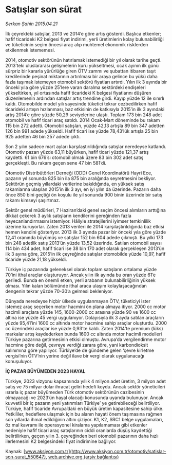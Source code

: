 # Satışlar son sürat

*Serkan Şahin 2015.04.21*

<div class="pNewsDetailMainContent" itemprop="articleBody">
 <p>
  İlk çeyrekteki satışlar, 2013 ve 2014’e göre artış gösterdi. Başlıca etkenler; hafif ticarideki K2 belgesi fiyat indirimi, yerli üretimlerin kolay bulunabilirliği ve tüketicinin seçim öncesi araç alıp muhtemel ekonomik risklerden etkilenmek istememesi.
 </p>
 <p>
  2014, otomotiv sektörünün hatırlamak istemediği bir yıl olarak tarihe geçti. 2013’teki uluslararası gelişmelerin kuru yükseltmesi, ocak ayının ilk günü sürpriz bir kararla yürürlüğe giren ÖTV zammı ve şubattan itibaren taşıt kredilerinde peşinat miktarının artırılması bir araya gelince bu yükü daha fazla taşımak istemeyen otomobil sektörü fiyatları artırdı. Yılın ilk 3 ayında bir önceki yıla göre yüzde 25’lere varan daralma sektördeki endişeleri yükseltirken, yıl ortasında hafif ticarideki K belgesi fiyatlarını düşüren düzenlemenin ardından satışlar artış trendine girdi. Kayıp yüzde 12 ile sınırlı kaldı. Otomobilde model yılı sayesinde tüketici tekrar cezbedilirken hafif ticarideki artışın hızlanması, baz etkisinin de katkısıyla 2015’in ilk 3 ayındaki artış 2014’e göre yüzde 50,29 seviyelerine ulaştı. Toplam 173 bin 248 adet otomobil ve hafif ticari araç satıldı. 2014 Ocak-Mart döneminde bu rakam 115 bin 272 adetti. Otomobil satışları, yüzde 42,13 artışla 89 bin 347 adetten 126 bin 991 adede yükseldi. Hafif ticari ise yüzde 78,43’lük artışla 25 bin 925 adetten 46 bin 257 adede çıktı.
 </p>
 <p>
  Son 2 yılın sadece mart ayları karşılaştırıldığında satışlar neredeyse katlandı. Otomotiv pazarı yüzde 63,11 büyürken, hafif ticari yüzde 121,37 artış kaydetti. 61 bin 676’sı otomobil olmak üzere 83 bin 302 adet satış gerçekleşti. Bu rakam geçen sene 47 bin 581’di.
 </p>
 <p>
  Otomotiv Distribütörleri Derneği (ODD) Genel Koordinatörü Hayri Ece, pazarın yıl sonunda 825 bin ila 875 bin aralığında seyretmesini bekliyor. Sektörün geçmiş yıllardaki verilerine bakıldığında, en yüksek satış rakamlarına ulaşılan 2015’in ilk 3 ayı, en iyi yılın da üzerinde. Pazarın daha önce 850 bini geçtiği ön koşulu ile yıl sonunda 900 binin üzerinde bir satış rakamı kimseyi şaşırtmaz.
 </p>
 <p>
  Sektör genel müdürleri, 7 Haziran’daki genel seçim öncesi alımların arttığına dikkat çekerek 3 aylık satışların kendilerini gereğinden fazla heyecanlandırmasını istemiyor. Hâliyle stratejilerini iyimser temkinlilik üzerine kuruyorlar. Zaten 2013 verileri ile 2014 karşılaştırıldığında baz etkisi hemen kendini gösteriyor. 2013 ilk 3 ayında pazar bir önceki yıla göre yüzde 12,41 oranında büyümüş ve satışlar 152 bin 604 adede çıkmıştı. Bu yılki 173 bin 248 adetlik satış 2013’ün yüzde 13,52 üzerinde. Satılan otomobil sayısı 114 bin 434 adet, hafif ticari ise 38 bin 170 adet olarak gerçekleşen 2013’ün ilk 3 ayına göre, 2015’in ilk çeyreğinde satışlar otomobilde yüzde 10,97, hafif ticaride yüzde 21,18 yükseldi.
 </p>
 <p>
  Türkiye iç pazarında geleneksel olarak toplam satışların ortalama yüzde 70’ini ithal araçlar oluşturuyor. Ancak yılın ilk ayında bu oran yüzde 61’e geriledi. Bunda en önemli etken, yerli arabanın bulunabilirliğinin yüksek olması. Yılın kalan bölümünde ithal araca ulaşım kolaylaşacağından dengenin tekrar yüzde 70-30’a gelmesi bekleniyor.
 </p>
 <p>
  Dünyada neredeyse hiçbir ülkede uygulanmayan ÖTV, tüketiciyi ister istemez araç seçerken motor hacmini ön plana almaya itiyor. 2000 cc motor hacimli araçlara yüzde 145, 1600-2000 cc arasına yüzde 90 ve 1600 cc altına ise yüzde 45 vergi uygulanıyor. Dolayısıyla ilk 3 ayda satılan araçların yüzde 95,41’ini 1600 cc altında motor hacmine sahip araçlar oluşturdu. 2000 cc üzerindeki araçlar ise yüzde 0,93’te kaldı. Zaten 2014’te premium (lüks) markalar artış kaydederken bunda 1600 cc altında motor hacimli modelleri Türkiye pazarına getirmesinin etkisi olmuştu. Avrupa’da vergilendirme motor hacmine göre değil, çevreye verdiği zarara göre, yani karbondioksit salınımına göre yapılıyor. Türkiye’de de gündeme gelen ‘çevre kirletme vergisi’nin ÖTV’nin yerine değil ilave bir vergi olarak uygulanacağı konuşuluyor.
 </p>
 <p>
  <strong>
   İÇ PAZAR BÜYÜMEDEN 2023 HAYAL
  </strong>
 </p>
 <p>
  Türkiye, 2023 vizyonu kapsamında yıllık 4 milyon adet üretim, 3 milyon adet satış ve 75 milyar dolar ihracat geliri hedefi koydu. Ancak sektör yöneticileri ısrarla iç pazar büyümeden Türk otomotiv sektörünün cazibesinin olmayacağı ve 2023’ün hayal olacağı konusunda uyarıda bulunuyor. Ancak kuvvetli bir iç pazarın yeni yatırımları Türkiye’ ye getirebileceği belirtiliyor. Türkiye, hafif ticaride Avrupa’daki en büyük üretim kapasitesine sahip ülke. Yetkililer, hedeflere ulaşmak için bu alanın hayati önem taşımasına rağmen son yıllarda ihmal edildiğinin altını çiziyor. K1, K2, SRC1 belge uygulamaları, öz mal kavramı ile operasyonel kiralama yapılamaması gibi etkenler nedeniyle hafif ticari araç satışlarının ciddi oranlarda düşüş kaydettiği belirtilirken, geçen yılın 3. çeyreğinden beri otomobil pazarının daha hızlı ilerlemesini K2 belgesindeki fiyat indirimine bağlıyor.
 </p>
</div>


Kaynak: [www.aksiyon.com.tr](http://www.aksiyon.com.tr/otomotiv/satislar-son-surat_550647), [web.archive.org (arşiv bağlantısı)](http://web.archive.org/web/20150428021215/http://www.aksiyon.com.tr/otomotiv/satislar-son-surat_550647)
